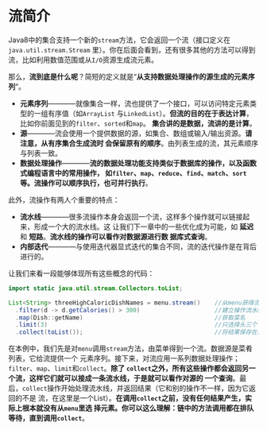 流简介
================================================================================
Java8中的集合支持一个新的`stream`方法，它会返回一个流（接口定义在`java.util.stream.Stream`
里）。你在后面会看到，还有很多其他的方法可以得到流，比如利用数值范围或从`I/O`资源生成流元素。

那么，**流到底是什么呢**？简短的定义就是“**从支持数据处理操作的源生成的元素序列**”。
+ **元素序列**————就像集合一样，流也提供了一个接口，可以访问特定元素类型的一组有序值（如`ArrayList`
与`LinkedList`）。**但流的目的在于表达计算**，比如你前面见到的`filter`、`sorted`和`map`。
**集合讲的是数据，流讲的是计算**。
+ **源**————流会使用一个提供数据的源，如集合、数组或输入/输出资源。**请注意，从有序集合生成流时
会保留原有的顺序**。由列表生成的流，其元素顺序与列表一致。
+ **数据处理操作**————**流的数据处理功能支持类似于数据库的操作，以及函数式编程语言中的常用操作，
如`filter`、`map`、`reduce`、`find`、`match`、`sort`等。流操作可以顺序执行，也可并行执行**。

此外，流操作有两人个重要的特点：
+ **流水线**————很多流操作本身会返回一个流，这样多个操作就可以链接起来，形成一个大的流水线。这
让我们下一章中的一些优化成为可能，如 **延迟** 和 **短路**。**流水线的操作可以看作对数据源进行数
据库式查询**。
+ **内部迭代**————与使用迭代器显式迭代的集合不同，流的迭代操作是在背后进行的。

让我们来看一段能够体现所有这些概念的代码：
```java
import static java.util.stream.Collectors.toList;

List<String> threeHighCaloricDishNames = menu.stream()    //从menu获得流（菜肴列表）
  .filter(d -> d.getCalories() > 300)                     //建立操作流水线：首先选出高热量的菜肴
  .map(Dish::getName)                                     //获取菜名
  .limit(3)                                               //只选择头三个
  .collect(toList());                                     //将结果保存在另一个List中
```   
在本例中，我们先是对`menu`调用`stream`方法，由菜单得到一个流。数据源是菜肴列表，它给流提供一个
元素序列。接下来，对流应用一系列数据处理操作；`filter`、`map`、`limit`和`collect`。**除了
`collect`之外，所有这些操作都会返回另一个流，这样它们就可以接成一条流水线，于是就可以看作对源的
一个查询**。最后，`collect`操作开始处理流水线，并返回结果（它和别的操作不一样，因为它返回的不是
流，在这里是一个List）。**在调用`collect`之前，没有任何结果产生，实际上根本就没有从`menu`里选
择元素。你可以这么理解：链中的方法调用都在排队等待，直到调用`collect`**。
